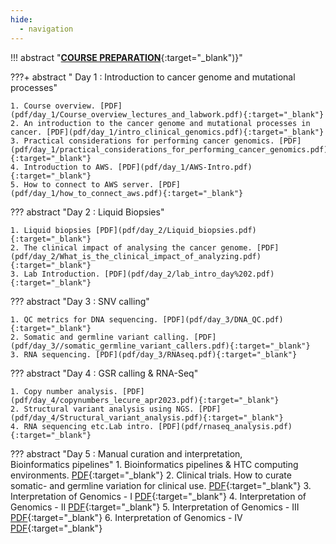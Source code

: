 ```yaml
---
hide:
  - navigation
---
```


!!! abstract "[**COURSE PREPARATION**](pdf/Course_Preparation_CLINICAL_CANCER_GENOMICS_2023.pdf){:target="_blank")}"
    

???+ abstract " Day 1 : Introduction to cancer genome and mutational processes"

    1. Course overview. [PDF](pdf/day_1/Course_overview_lectures_and_labwork.pdf){:target="_blank"}
    2. An introduction to the cancer genome and mutational processes in cancer. [PDF](pdf/day_1/intro_clinical_genomics.pdf){:target="_blank"}
    3. Practical considerations for performing cancer genomics. [PDF](pdf/day_1/practical_considerations_for_performing_cancer_genomics.pdf){:target="_blank"}
    4. Introduction to AWS. [PDF](pdf/day_1/AWS-Intro.pdf){:target="_blank"}
    5. How to connect to AWS server. [PDF](pdf/day_1/how_to_connect_aws.pdf){:target="_blank"}

??? abstract "Day 2 : Liquid Biopsies"

    1. Liquid biopsies [PDF](pdf/day_2/Liquid_biopsies.pdf){:target="_blank"}
    2. The clinical impact of analysing the cancer genome. [PDF](pdf/day_2/What_is_the_clinical_impact_of_analyzing.pdf){:target="_blank"}
    3. Lab Introduction. [PDF](pdf/day_2/lab_intro_day%202.pdf){:target="_blank"}
     
??? abstract "Day 3 : SNV calling"

    1. QC metrics for DNA sequencing. [PDF](pdf/day_3/DNA_QC.pdf){:target="_blank"}
    2. Somatic and germline variant calling. [PDF](pdf/day_3//somatic_germline_variant_callers.pdf){:target="_blank"}
    3. RNA sequencing. [PDF](pdf/day_3/RNAseq.pdf){:target="_blank"}

??? abstract "Day 4 : GSR calling & RNA-Seq"

    1. Copy number analysis. [PDF](pdf/day_4/copynumbers_lecure_apr2023.pdf){:target="_blank"}
    2. Structural variant analysis using NGS. [PDF](pdf/day_4/Structural_variant_analysis.pdf){:target="_blank"}
    4. RNA sequencing etc.Lab intro. [PDF](pdf/rnaseq_analysis.pdf){:target="_blank"}

??? abstract "Day 5 : Manual curation and interpretation, </br> Bioinformatics pipelines"
    1. Bioinformatics pipelines & HTC computing environments. [PDF](pdf/bioinformatics_pipelines.pdf){:target="_blank"}
    2. Clinical trials. How to curate somatic- and germline variation for clinical use. [PDF](pdf/curation_somatic_and_germline_variation.pdf){:target="_blank"}
    3. Interpretation of Genomics - I [PDF](pdf/interpretation_of_genomics_data-I.pdf){:target="_blank"}
    4. Interpretation of Genomics - II [PDF](pdf/interpretation_of_genomics_data-II.pdf){:target="_blank"}
    5. Interpretation of Genomics - III [PDF](pdf/interpretation_of_genomics_data-III.pdf){:target="_blank"}
    6. Interpretation of Genomics - IV [PDF](pdf/interpretation_of_genomics_data-IV.pdf){:target="_blank"}
    
